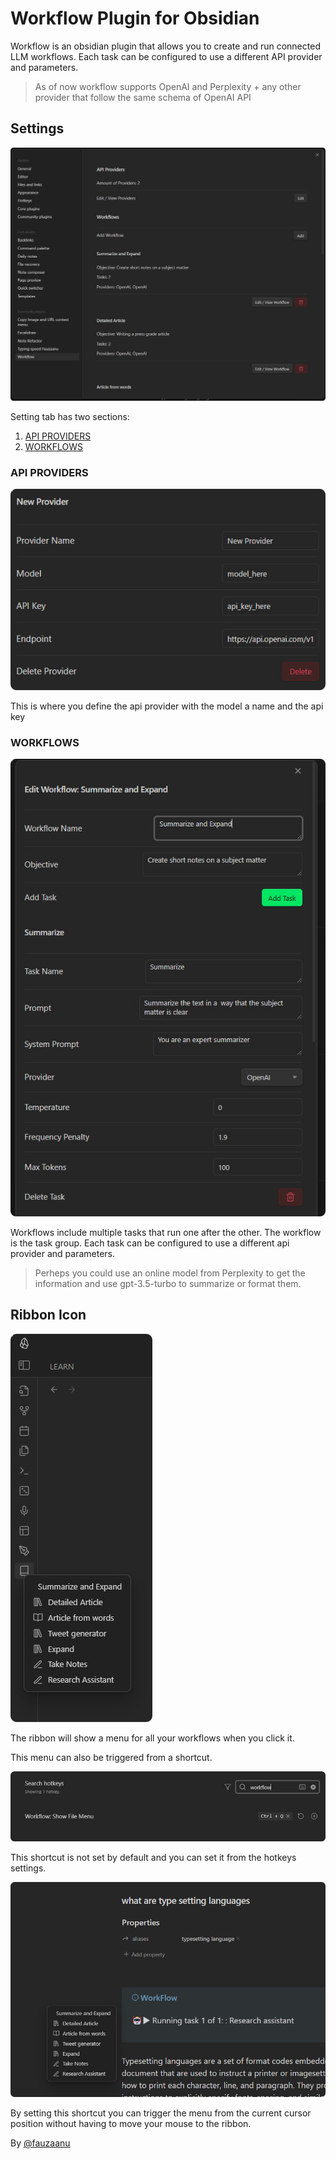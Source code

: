 # Workflow Plugin for Obsidian

Workflow is an obsidian plugin that allows you to create and run connected LLM workflows. Each task can be configured to use a different API provider and parameters.

> As of now workflow supports OpenAI and Perplexity + any other provider that follow the same schema of OpenAI API

## Settings

![](.README_images/6024915d.png)

Setting tab has two sections:

1. [API PROVIDERS](#api-providers)
2. [WORKFLOWS](#workflows)

### API PROVIDERS

![](.README_images/202f8dc5.png)

This is where you define the api provider with the model a name and the api key

### WORKFLOWS

![](.README_images/69614a3a.png)

Workflows include multiple tasks that run one after the other. The workflow is the task group. Each task can be configured to use a different api provider and parameters.

> Perheps you could use an online model from Perplexity to get the information and use gpt-3.5-turbo to summarize or format them.

## Ribbon Icon

![](.README_images/f0ea43ca.png)

The ribbon will show a menu for all your workflows when you click it.

This menu can also be triggered from a shortcut.

![](.README_images/ce9b7cb0.png)

This shortcut is not set by default and you can set it from the hotkeys settings.

![](.README_images/f4b392e2.png)

By setting this shortcut you can trigger the menu from the current cursor position without having to move your mouse to the ribbon.

By [@fauzaanu](https://t.me/fauzaanu)

